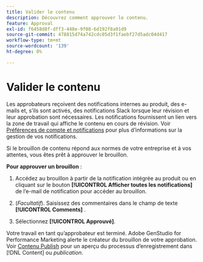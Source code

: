 ```yaml
---
title: Valider le contenu
description: Découvrez comment approuver le contenu.
feature: Approval
exl-id: f6458d8f-dff3-448e-9f08-6d192f8a91d9
source-git-commit: 478815d74a742cdc05d3f1faebf27d5adc04d417
workflow-type: tm+mt
source-wordcount: '139'
ht-degree: 0%

---
```


# Valider le contenu

Les approbateurs reçoivent des notifications internes au produit, des e-mails et, s’ils sont activés, des notifications Slack lorsque leur révision et leur approbation sont nécessaires. Les notifications fournissent un lien vers la zone de travail qui affiche le contenu en cours de révision. Voir [ Préférences de compte et notifications](https://experienceleague.adobe.com/en/docs/core-services/interface/features/account-preferences) pour plus d’informations sur la gestion de vos notifications.

Si le brouillon de contenu répond aux normes de votre entreprise et à vos attentes, vous êtes prêt à approuver le brouillon.

**Pour approuver un brouillon** :

1. Accédez au brouillon à partir de la notification intégrée au produit ou en cliquant sur le bouton **[!UICONTROL Afficher toutes les notifications]** de l’e-mail de notification pour accéder au brouillon.

1. (_Facultatif_). Saisissez des commentaires dans le champ de texte **[!UICONTROL Comments]** .

1. Sélectionnez **[!UICONTROL Approuvé]**.

Votre travail en tant qu’approbateur est terminé. Adobe GenStudio for Performance Marketing alerte le créateur du brouillon de votre approbation. Voir [Contenu Publish](./publish-content.md) pour un aperçu du processus d’enregistrement dans [!DNL Content] ou _publication_.
